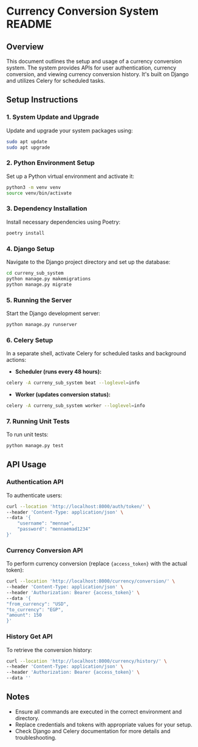 # Currency Conversion System README

## Overview
This document outlines the setup and usage of a currency conversion system. The system provides APIs for user authentication, currency conversion, and viewing currency conversion history. It's built on Django and utilizes Celery for scheduled tasks.

## Setup Instructions

### 1. System Update and Upgrade
Update and upgrade your system packages using:
```bash
sudo apt update
sudo apt upgrade
```

### 2. Python Environment Setup
Set up a Python virtual environment and activate it:
```bash
python3 -m venv venv
source venv/bin/activate
```

### 3. Dependency Installation
Install necessary dependencies using Poetry:
```bash
poetry install
```

### 4. Django Setup
Navigate to the Django project directory and set up the database:
```bash
cd curreny_sub_system
python manage.py makemigrations
python manage.py migrate
```

### 5. Running the Server
Start the Django development server:
```bash
python manage.py runserver
```

### 6. Celery Setup
In a separate shell, activate Celery for scheduled tasks and background actions:

- **Scheduler (runs every 48 hours):**
```bash
celery -A curreny_sub_system beat --loglevel=info
```

- **Worker (updates conversion status):**
```bash
celery -A curreny_sub_system worker --loglevel=info
```

### 7. Running Unit Tests
To run unit tests:
```bash
python manage.py test
```

## API Usage

### Authentication API
To authenticate users:
```bash
curl --location 'http://localhost:8000/auth/token/' \
--header 'Content-Type: application/json' \
--data '{
    "username": "mennae",
    "password": "mennaemad1234"
}'
```

### Currency Conversion API
To perform currency conversion (replace `{access_token}` with the actual token):
```bash
curl --location 'http://localhost:8000/currency/conversion/' \
--header 'Content-Type: application/json' \
--header 'Authorization: Bearer {access_token}' \
--data '{
"from_currency": "USD",
"to_currency": "EGP",
"amount": 150
}'
```

### History Get API
To retrieve the conversion history:
```bash
curl --location 'http://localhost:8000/currency/history/' \
--header 'Content-Type: application/json' \
--header 'Authorization: Bearer {access_token}' \
--data ''
```

## Notes
- Ensure all commands are executed in the correct environment and directory.
- Replace credentials and tokens with appropriate values for your setup.
- Check Django and Celery documentation for more details and troubleshooting.
